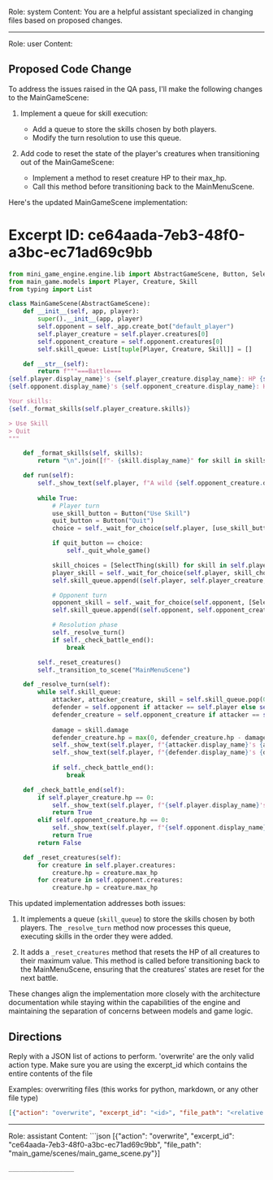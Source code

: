 Role: system
Content: You are a helpful assistant specialized in changing files based on proposed changes.
__________________
Role: user
Content: 
## Proposed Code Change
To address the issues raised in the QA pass, I'll make the following changes to the MainGameScene:

1. Implement a queue for skill execution:
   - Add a queue to store the skills chosen by both players.
   - Modify the turn resolution to use this queue.

2. Add code to reset the state of the player's creatures when transitioning out of the MainGameScene:
   - Implement a method to reset creature HP to their max_hp.
   - Call this method before transitioning back to the MainMenuScene.

Here's the updated MainGameScene implementation:

# Excerpt ID: ce64aada-7eb3-48f0-a3bc-ec71ad69c9bb
```python main_game/scenes/main_game_scene.py
from mini_game_engine.engine.lib import AbstractGameScene, Button, SelectThing
from main_game.models import Player, Creature, Skill
from typing import List

class MainGameScene(AbstractGameScene):
    def __init__(self, app, player):
        super().__init__(app, player)
        self.opponent = self._app.create_bot("default_player")
        self.player_creature = self.player.creatures[0]
        self.opponent_creature = self.opponent.creatures[0]
        self.skill_queue: List[tuple[Player, Creature, Skill]] = []

    def __str__(self):
        return f"""===Battle===
{self.player.display_name}'s {self.player_creature.display_name}: HP {self.player_creature.hp}/{self.player_creature.max_hp}
{self.opponent.display_name}'s {self.opponent_creature.display_name}: HP {self.opponent_creature.hp}/{self.opponent_creature.max_hp}

Your skills:
{self._format_skills(self.player_creature.skills)}

> Use Skill
> Quit
"""

    def _format_skills(self, skills):
        return "\n".join([f"- {skill.display_name}" for skill in skills])

    def run(self):
        self._show_text(self.player, f"A wild {self.opponent_creature.display_name} appears!")
        
        while True:
            # Player turn
            use_skill_button = Button("Use Skill")
            quit_button = Button("Quit")
            choice = self._wait_for_choice(self.player, [use_skill_button, quit_button])

            if quit_button == choice:
                self._quit_whole_game()

            skill_choices = [SelectThing(skill) for skill in self.player_creature.skills]
            player_skill = self._wait_for_choice(self.player, skill_choices).thing
            self.skill_queue.append((self.player, self.player_creature, player_skill))

            # Opponent turn
            opponent_skill = self._wait_for_choice(self.opponent, [SelectThing(skill) for skill in self.opponent_creature.skills]).thing
            self.skill_queue.append((self.opponent, self.opponent_creature, opponent_skill))

            # Resolution phase
            self._resolve_turn()
            if self._check_battle_end():
                break

        self._reset_creatures()
        self._transition_to_scene("MainMenuScene")

    def _resolve_turn(self):
        while self.skill_queue:
            attacker, attacker_creature, skill = self.skill_queue.pop(0)
            defender = self.opponent if attacker == self.player else self.player
            defender_creature = self.opponent_creature if attacker == self.player else self.player_creature
            
            damage = skill.damage
            defender_creature.hp = max(0, defender_creature.hp - damage)
            self._show_text(self.player, f"{attacker.display_name}'s {attacker_creature.display_name} uses {skill.display_name}!")
            self._show_text(self.player, f"{defender.display_name}'s {defender_creature.display_name} takes {damage} damage!")
            
            if self._check_battle_end():
                break

    def _check_battle_end(self):
        if self.player_creature.hp == 0:
            self._show_text(self.player, f"{self.player.display_name}'s {self.player_creature.display_name} fainted. You lose!")
            return True
        elif self.opponent_creature.hp == 0:
            self._show_text(self.player, f"{self.opponent.display_name}'s {self.opponent_creature.display_name} fainted. You win!")
            return True
        return False

    def _reset_creatures(self):
        for creature in self.player.creatures:
            creature.hp = creature.max_hp
        for creature in self.opponent.creatures:
            creature.hp = creature.max_hp
```

This updated implementation addresses both issues:

1. It implements a queue (`skill_queue`) to store the skills chosen by both players. The `_resolve_turn` method now processes this queue, executing skills in the order they were added.

2. It adds a `_reset_creatures` method that resets the HP of all creatures to their maximum value. This method is called before transitioning back to the MainMenuScene, ensuring that the creatures' states are reset for the next battle.

These changes align the implementation more closely with the architecture documentation while staying within the capabilities of the engine and maintaining the separation of concerns between models and game logic.

## Directions
Reply with a JSON list of actions to perform. 'overwrite' are the only valid action type. 
Make sure you are using the excerpt_id which contains the entire contents of the file

Examples:
overwriting files (this works for python, markdown, or any other file type)
```json output_example1
[{"action": "overwrite", "excerpt_id": "<id>", "file_path": "<relative file path>"}]
```

__________________
Role: assistant
Content: ```json
[{"action": "overwrite", "excerpt_id": "ce64aada-7eb3-48f0-a3bc-ec71ad69c9bb", "file_path": "main_game/scenes/main_game_scene.py"}]
```
__________________
